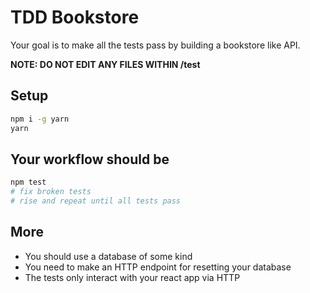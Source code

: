 # TDD Bookstore

Your goal is to make all the tests pass by building a bookstore like API.

**NOTE: DO NOT EDIT ANY FILES WITHIN /test**

## Setup

```sh
npm i -g yarn
yarn
```

## Your workflow should be

```sh
npm test
# fix broken tests
# rise and repeat until all tests pass
```


## More

- You should use a database of some kind
- You need to make an HTTP endpoint for resetting your database
- The tests only interact with your react app via HTTP
